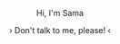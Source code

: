 
<p align=center>Hi, I'm Sama</p>
<p align=center>› Don't talk to me, please! ‹</p>
<br/>
<a><img href="https://github.com/SamaModz.jpg"></a>
